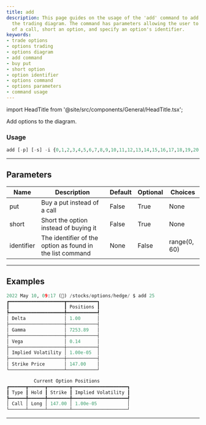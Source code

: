 ```yaml
---
title: add
description: This page guides on the usage of the 'add' command to add options to
  the trading diagram. The command has parameters allowing the user to buy a put instead
  of a call, short an option, and specify an option's identifier.
keywords:
- trade options
- options trading
- options diagram
- add command
- buy put
- short option
- option identifier
- options command
- options parameters
- command usage
---
```


import HeadTitle from '@site/src/components/General/HeadTitle.tsx';

<HeadTitle title="stocks/hedge/add /options - Reference | OpenBB Terminal Docs" />

Add options to the diagram.

### Usage

```python
add [-p] [-s] -i {0,1,2,3,4,5,6,7,8,9,10,11,12,13,14,15,16,17,18,19,20,21,22,23,24,25,26,27,28,29,30,31,32,33,34,35,36,37,38,39,40,41,42,43,44,45,46,47,48,49,50,51,52,53,54,55,56,57,58,59}
```

---

## Parameters

| Name | Description | Default | Optional | Choices |
| ---- | ----------- | ------- | -------- | ------- |
| put | Buy a put instead of a call | False | True | None |
| short | Short the option instead of buying it | False | True | None |
| identifier | The identifier of the option as found in the list command | None | False | range(0, 60) |


---

## Examples

```python
2022 May 10, 09:17 (🦋) /stocks/options/hedge/ $ add 25
┏━━━━━━━━━━━━━━━━━━━━┳━━━━━━━━━━━┓
┃                    ┃ Positions ┃
┡━━━━━━━━━━━━━━━━━━━━╇━━━━━━━━━━━┩
│ Delta              │ 1.00      │
├────────────────────┼───────────┤
│ Gamma              │ 7253.89   │
├────────────────────┼───────────┤
│ Vega               │ 0.14      │
├────────────────────┼───────────┤
│ Implied Volatility │ 1.00e-05  │
├────────────────────┼───────────┤
│ Strike Price       │ 147.00    │
└────────────────────┴───────────┘

          Current Option Positions
┏━━━━━━┳━━━━━━┳━━━━━━━━┳━━━━━━━━━━━━━━━━━━━━┓
┃ Type ┃ Hold ┃ Strike ┃ Implied Volatility ┃
┡━━━━━━╇━━━━━━╇━━━━━━━━╇━━━━━━━━━━━━━━━━━━━━┩
│ Call │ Long │ 147.00 │ 1.00e-05           │
└──────┴──────┴────────┴────────────────────┘
```
---
